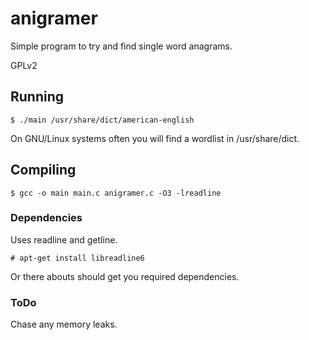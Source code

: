 # anigramer

Simple program to try and find single word anagrams.

GPLv2

## Running

```
$ ./main /usr/share/dict/american-english
```

On GNU/Linux systems often you will find a wordlist in /usr/share/dict.

## Compiling

```
$ gcc -o main main.c anigramer.c -O3 -lreadline
```

### Dependencies

Uses readline and getline.

```
# apt-get install libreadline6
```

Or there abouts should get you required dependencies.

### ToDo

Chase any memory leaks.
